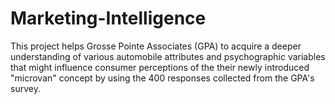 # Marketing-Intelligence

This project helps Grosse Pointe Associates (GPA) to acquire a deeper understanding of various automobile attributes and psychographic variables that might influence consumer perceptions of the their newly introduced "microvan" concept by using the 400 responses collected from the GPA's survey.
